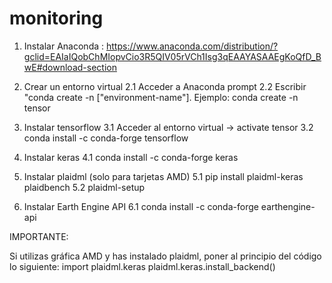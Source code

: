 # monitoring

1. Instalar Anaconda : https://www.anaconda.com/distribution/?gclid=EAIaIQobChMIopvCio3R5QIV05rVCh1Isg3qEAAYASAAEgKoQfD_BwE#download-section

2. Crear un entorno virtual
2.1 Acceder a Anaconda prompt
2.2 Escribir "conda create -n ["environment-name"]. Ejemplo: conda create -n tensor

3. Instalar tensorflow
3.1 Acceder al entorno virtual -> activate tensor
3.2 conda install -c conda-forge tensorflow

4. Instalar keras
4.1 conda install -c conda-forge keras

5. Instalar plaidml (solo para tarjetas AMD)
5.1 pip install plaidml-keras plaidbench
5.2 plaidml-setup

6. Instalar Earth Engine API
6.1 conda install -c conda-forge earthengine-api

IMPORTANTE:

Si utilizas gráfica AMD y has instalado plaidml, poner al principio del código lo siguiente: import plaidml.keras
plaidml.keras.install_backend()
